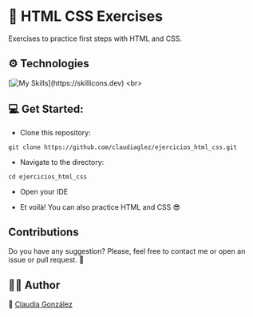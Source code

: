 # :baby: HTML CSS Exercises <br>

Exercises to practice first steps with HTML and CSS.

## ⚙️ Technologies

[![My Skills](https://skillicons.dev/icons?i=html,css,)](https://skillicons.dev)
<br>


## :computer: Get Started:

* Clone this repository:
```
git clone https://github.com/claudiaglez/ejercicios_html_css.git
```

* Navigate to the directory:
```
cd ejercicios_html_css
```

* Open your IDE 

* Et voilà! You can also practice HTML and CSS :sunglasses:
  

## Contributions

Do you have any suggestion? Please, feel free to contact me or open an issue or pull request. :star_struck:

  
## 👩‍💻 Author

:orange_heart: [Claudia González](https://www.linkedin.com/in/claudiaglezgarcia/)

